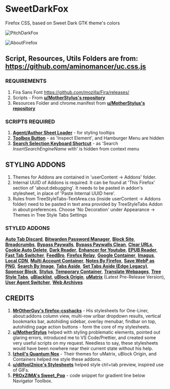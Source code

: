 # SweetDarkFox
Firefox CSS, based on Sweet Dark GTK theme's colors

![PitchDarkFox]()

![AboutFirefox]()

## Script, Resources, Utils Folders are from: https://github.com/aminomancer/uc.css.js

### REQUIREMENTS

1. Fira Sans Font https://github.com/mozilla/Fira/releases/
2. Scripts - From [**u/MotherStylus's repository**](https://github.com/aminomancer/uc.css.js)
3. Resources Folder and chrome.manifest from [**u/MotherStylus's repository**](https://github.com/aminomancer/uc.css.js)

### SCRIPTS REQUIRED

1. [**Agent/Author Sheet Loader**](https://github.com/aminomancer/uc.css.js/blob/master/script/userChrome_as_css_module.uc.js) - for styling tooltips
2. [**Toolbox Button**](https://github.com/aminomancer/uc.css.js/blob/master/script/atoolboxButton.uc.js) - as 'Inspect Element', and Hamburger Menu are hidden
3. [**Search Selection Keyboard Shortcut**](https://github.com/aminomancer/uc.css.js/blob/master/script/searchSelectionShortcut.uc.js) - as 'Search _InsertSearchEngineName_ with' is hidden from context menu

## STYLING ADDONS

1. Themes for Addons are contained in 'userContent -> Addons' folder.
2. Internal UUID of Addons is required. It can be found at 'This Firefox' section of 'about:debugging'. It needs to be pasted in addon's stylesheet, in place of 'Paste Internal UUID here'.
3. Rules from TreeStyleTabs-TextArea.css (inside userContent -> Addons folder) need to be pasted in text area provided by TreeStyleTabs Addon in about:preferences. Choose 'No Decoration' under Appearance -> Themes in Tree Style Tabs Settings

### STYLED ADDONS

[**Auto Tab Discard**](https://addons.mozilla.org/en-US/firefox/addon/auto-tab-discard/), [**Bitwarden Password Manager**](https://addons.mozilla.org/en-US/firefox/addon/bitwarden-password-manager/), [**Block Site**](https://addons.mozilla.org/en-US/firefox/addon/block-website/), [**Breadcrumbs**](https://addons.mozilla.org/en-US/firefox/addon/breadcrumbus/), [**Bypass Paywalls**](https://addons.mozilla.org/en-US/firefox/addon/bypass-paywalls-firefox/), [**Bypass Paywalls Clean**](https://addons.mozilla.org/en-US/firefox/addon/bypass-paywalls-clean/), [**Clear URLs**](https://addons.mozilla.org/en-US/firefox/addon/clearurls/), [**Cookie Auto Delete**](https://addons.mozilla.org/en-US/firefox/addon/cookie-autodelete/), [**Dark Reader**](https://addons.mozilla.org/en-US/firefox/addon/darkreader/), [**Enhancer for Youtube**](https://addons.mozilla.org/en-US/firefox/addon/enhancer-for-youtube/), [**EPUB Reader**](https://addons.mozilla.org/en-US/firefox/addon/epubreader/), [**Fast Tab Switcher**](https://addons.mozilla.org/en-US/firefox/addon/fast-tab-switcher/), [**FeedBro**](https://addons.mozilla.org/en-US/firefox/addon/feedbroreader/), [**Firefox Relay**](https://addons.mozilla.org/en-US/firefox/addon/private-relay/), [**Google Container**](https://addons.mozilla.org/en-US/firefox/addon/google-container/), [**Imagus**](https://addons.mozilla.org/en-US/firefox/addon/imagus/), [**Local CDN**](https://addons.mozilla.org/en-US/firefox/addon/localcdn-fork-of-decentraleyes/), [**Multi Account Container**](https://addons.mozilla.org/en-US/firefox/addon/multi-account-containers/), [**Notes By Firefox**](https://addons.mozilla.org/en-US/firefox/addon/notes-by-firefox/), [**Save WebP as PNG**](https://addons.mozilla.org/en-US/firefox/addon/save-webp-as-png-or-jpeg/), [**Search By Image**](https://addons.mozilla.org/en-US/firefox/addon/search_by_image/), [**Tabs Aside**](https://addons.mozilla.org/en-GB/firefox/addon/tabs-aside/), [**Set Tabs Aside (Edge Legacy)**](https://addons.mozilla.org/en-US/firefox/addon/ms-edge-tabs-aside/), [**Sponsor Block**](https://addons.mozilla.org/en-US/firefox/addon/sponsorblock/), [**Stylus**](https://addons.mozilla.org/en-US/firefox/addon/styl-us/), [**Temporary Container**](https://addons.mozilla.org/en-US/firefox/addon/temporary-containers/), [**Translate Webpages**](https://addons.mozilla.org/en-US/firefox/addon/traduzir-paginas-web/), [**Tree Style Tabs**](https://addons.mozilla.org/en-US/firefox/addon/tree-style-tab/), [**uBlacklist**](https://addons.mozilla.org/en-US/firefox/addon/ublacklist/), [**uBlock Origin**](https://addons.mozilla.org/en-US/firefox/addon/ublock-origin/), [**uMatrix**](https://github.com/gorhill/uMatrix/releases) (Latest Pre-Release Version), [**User Agent Switcher**](https://addons.mozilla.org/en-US/firefox/addon/uaswitcher/), [**Web Archives**](https://addons.mozilla.org/en-US/firefox/addon/view-page-archive/)

## CREDITS

1. [**MrOtherGuy's firefox-csshacks**](https://github.com/MrOtherGuy/firefox-csshacks) - His stylesheets for One-Liner, about:addons column view, multi-row urlbar dropdown results, vertical bookmarks bar, autohiding sidebar, overlay menubar, findbar on top, autohiding page action buttons - form the core of my stylesheets.
2. [**u/MotherStylus**](https://github.com/aminomancer/uc.css.js) helped with styling problematic elements, pointed out glaring errors, introduced me to VS Code/Prettier, and created some very useful scripts on my request. Needless to say, these stylesheets would have been nowhere near their current state without his help.
3. [**Izheil's Quantum Nox**](https://github.com/Izheil/Quantum-Nox-Firefox-Dark-Full-Theme/) - Their themes for uMatrix, uBlock Origin, and Containers helped me style these addons.
4. [**u/dilfool2nice's Stylesheets**](https://github.com/GrosBourrin/FIREFOX-BLUE-MOON/) helped style ctrl+tab preview, inspired use of GIFs.
5. [**PROxZIMA's Sweet_Pop**](https://github.com/PROxZIMA/Firefox-Theme/) - code snippet for gradient line below Navigator Toolbox.
